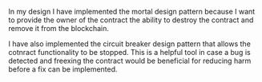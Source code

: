 In my design I have implemented the mortal design pattern because I want to provide the owner of the contract the ability to destroy the contract and remove it from the blockchain. 

I have also implemented the circuit breaker design pattern that allows the cotnract functionality to be stopped. This is a helpful tool in case a bug is detected and freexing the contract would be beneficial for reducing harm before a fix can be implemented.